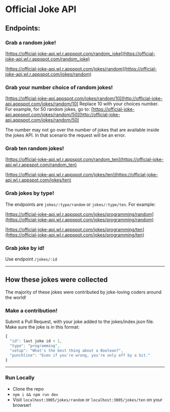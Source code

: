 # Official Joke API

## Endpoints:

### Grab a random joke!
[https://official-joke-api.wl.r.appspot.com/random_joke](https://official-joke-api.wl.r.appspot.com/random_joke)


[https://official-joke-api.wl.r.appspot.com/jokes/random](https://official-joke-api.wl.r.appspot.com/jokes/random)

### Grab your number choice of random jokes!
[https://official-joke-api.appspot.com/jokes/random/10](http://official-joke-api.appspot.com/jokes/random/10)
Replace 10 with your choices number. For example, for 50 random jokes, go to:
[https://official-joke-api.appspot.com/jokes/random/50](http://official-joke-api.appspot.com/jokes/random/50)

The number may not go over the number of jokes that are available inside the jokes API. In that scenario the request will be an error.

### Grab ten random jokes!
[https://official-joke-api.wl.r.appspot.com/random_ten](https://official-joke-api.wl.r.appspot.com/random_ten)


[https://official-joke-api.wl.r.appspot.com/jokes/ten](https://official-joke-api.wl.r.appspot.com/jokes/ten)

### Grab jokes by type!

The endpoints are `jokes/:type/random` or `jokes/:type/ten`. For example:

[https://official-joke-api.wl.r.appspot.com/jokes/programming/random](https://official-joke-api.wl.r.appspot.com/jokes/programming/random)

[https://official-joke-api.wl.r.appspot.com/jokes/programming/ten](https://official-joke-api.wl.r.appspot.com/jokes/programming/ten)


### Grab joke by id!

Use endpoint `/jokes/:id`

***

## How these jokes were collected

The majority of these jokes were contributed by joke-loving coders around the world!

### Make a contribution!

Submit a Pull Request, with your joke added to the jokes/index.json file. Make sure the joke is in this format:

```javascript
{
  "id": last joke id + 1,
  "type": "programming",
  "setup": "What's the best thing about a Boolean?",
  "punchline": "Even if you're wrong, you're only off by a bit."
}
```

***

### Run Locally
* Clone the repo
* `npm i && npm run dev`
* Visit `localhost:3005/jokes/random` or `localhost:3005/jokes/ten` on your browser!
